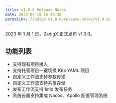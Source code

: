```yaml
---
title: v1.0.0 Release Notes
date: 2023-04-19 15:48:38
permalink: /ZadigX v1.8.0/release-notes/v1.0.0/
---
```



2023 年 1 月 1 日，ZadigX 正式发布 v1.0.0。

## 功能列表

- 支持现有项目接入
- 支持托管项目一键切换 K8s YAML 项目
- 自定义工作流支持参数传递
- 自定义工作流支持共享存储
- 发布工作流支持 Istio 发布任务
- 系统设置支持集成 Nacos、Apollo 配置管理系统

